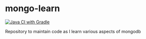 # mongo-learn
[![Java CI with Gradle](https://github.com/cyrilmacphilip/mongo-learn/actions/workflows/gradle.yml/badge.svg)](https://github.com/cyrilmacphilip/mongo-learn/actions/workflows/gradle.yml)

Repository to maintain code as I learn various aspects of mongodb
